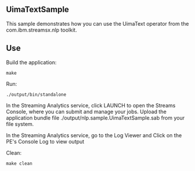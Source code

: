 ## UimaTextSample

This sample demonstrates how you can use the UimaText operator from the com.ibm.streamsx.nlp toolkit.

## Use

Build the application:

`make`

Run:

`./output/bin/standalone`

In the Streaming Analytics service, click LAUNCH to open the Streams Console, where you can submit and manage your jobs.
Upload the application bundle file ./output/nlp.sample.UimaTextSample.sab from your file system.

In the Streaming Analytics service, go to the Log Viewer and Click on the PE's Console Log to view output

Clean:

`make clean`
